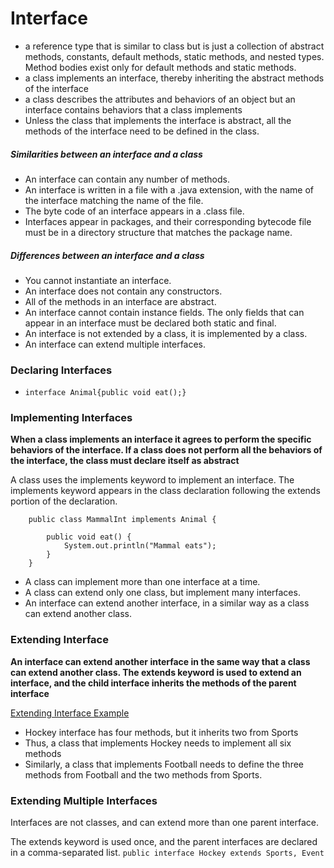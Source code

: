 # Interface
- a reference type that is similar to class but is just a collection of abstract methods, constants, default methods, static methods, and nested types. Method bodies exist only for default methods and static methods.
- a class implements an interface, thereby inheriting the abstract methods of the interface
- a class describes the attributes and behaviors of an object but an interface contains behaviors that a class implements
- Unless the class that implements the interface is abstract, all the methods of the interface need to be defined in the class.

##### Similarities between an interface and a class
- An interface can contain any number of methods.
- An interface is written in a file with a .java extension, with the name of the interface matching the name of the file.
- The byte code of an interface appears in a .class file.
- Interfaces appear in packages, and their corresponding bytecode file must be in a directory structure that matches the package name.

##### Differences between an interface and a class
- You cannot instantiate an interface.
- An interface does not contain any constructors.
- All of the methods in an interface are abstract.
- An interface cannot contain instance fields. The only fields that can appear in an interface must be declared both static and final.
- An interface is not extended by a class, it is implemented by a class.
- An interface can extend multiple interfaces.

### Declaring Interfaces
- `interface Animal{public void eat();}`

### Implementing Interfaces
**When a class implements an interface it agrees to perform the specific behaviors of the interface. If a class does not perform all the behaviors of the interface, the class must declare itself as abstract**

A class uses the implements keyword to implement an interface. The implements keyword appears in the class declaration following the extends portion of the declaration.
```
    public class MammalInt implements Animal {

        public void eat() {
            System.out.println("Mammal eats");
        }
    }
```
- A class can implement more than one interface at a time.
- A class can extend only one class, but implement many interfaces.
- An interface can extend another interface, in a similar way as a class can extend another class.

### Extending Interface
**An interface can extend another interface in the same way that a class can extend another class. The extends keyword is used to extend an interface, and the child interface inherits the methods of the parent interface**

[Extending Interface Example](../img/interface1.png)
- Hockey interface has four methods, but it inherits two from Sports
- Thus, a class that implements Hockey needs to implement all six methods
- Similarly, a class that implements Football needs to define the three methods from Football and the two methods from Sports. 


### Extending Multiple Interfaces
Interfaces are not classes, and can extend more than one parent interface.

The extends keyword is used once, and the parent interfaces are declared in a comma-separated list.
`public interface Hockey extends Sports, Event`